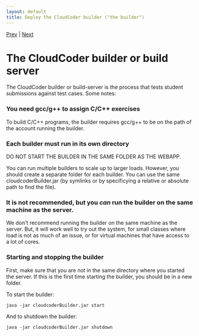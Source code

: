 ```yaml
---
layout: default
title: Deploy the CloudCoder builder ("the builder")
---
```

[Prev](deploy.html) | [Next](commands.html)

# The CloudCoder builder or build server

The CloudCoder builder or build-server is the process that tests
student submissions against test cases.  Some notes:

### You need gcc/g++ to assign C/C++ exercises

To build C/C++ programs, the builder requires gcc/g++ to be on the
path of the account running the builder.

### Each builder must run in its own directory
DO NOT START THE BUILDER IN THE SAME FOLDER AS THE WEBAPP.

You can run multiple builders to scale up to larger loads.
However, you should create a separate folder for each builder.  You
can use the same cloudcoderBuilder.jar (by symlinks or by specificying
a relative or absolute path to find the file).

### It is not recommended, but you _can_ run the builder on the same machine as the server.

We don't recommend running the builder on the same machine as the
server.  But, it will work well to try out the system, for small
classes where load is not as much of an issue, or for virtual machines
that have access to a lot of cores.

### Starting and stopping the builder

First, make sure that you are not in the same directory where you
started the server.  If this is the first time starting the builder,
you should be in a new folder.

To start the builder:

	java -jar cloudcoderBuilder.jar start

And to shutdown the builder:

	java -jar cloudcoderBuilder.jar shutdown


